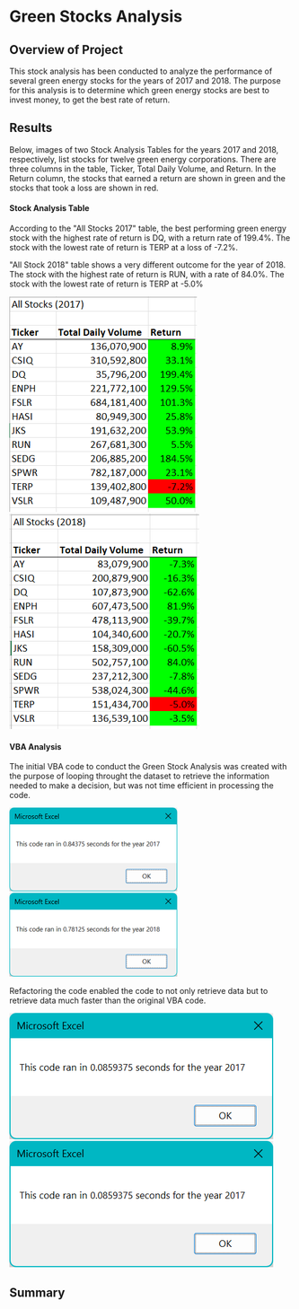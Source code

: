 # Green Stocks Analysis

## Overview of Project
This stock analysis has been conducted to analyze the performance of several green energy stocks for the years of 2017 and 2018. The purpose for this analysis is to determine which green energy stocks are best to invest money, to get the best rate of return.

## Results
Below, images of two Stock Analysis Tables for the years 2017 and 2018, respectively, list stocks for twelve green energy corporations. There are three columns in the table, Ticker, Total Daily Volume, and Return. In the Return column, the stocks that earned a return are shown in green and the stocks that took a loss are shown in red.

#### Stock Analysis Table
According to the "All Stocks 2017" table, the best performing green energy stock with the highest rate of return is DQ, with a return rate of 199.4%. The stock with the lowest rate of return is TERP at a loss of -7.2%.

"All Stock 2018" table shows a very different outcome for the year of 2018. The stock with the highest rate of return is RUN, with a rate of 84.0%. The stock with the lowest rate of return is TERP at -5.0%

![](./Resources/2017_Table.png) ![](./Resources/2018_Table.png)

#### VBA Analysis
The initial VBA code to conduct the Green Stock Analysis was created with the purpose of looping throught the dataset to retrieve the information needed to make a decision, but was not time efficient in processing the code. 

![](./Resources/VBA_Challenge_2017.png) ![](./Resources/VBA_Challenge_2018.png)

Refactoring the code enabled the code to not only retrieve data but to retrieve data much faster than the original VBA code. 

![](./Resources/seconds_refactoredcode_2017.png) ![](./Resources/seconds_refactoredcode_2018.png)

## Summary